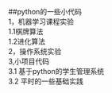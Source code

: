##python的一些小代码<br>
1，机器学习课程实验<br>
1.1棋牌算法<br>
1.2进化算法<br>
2，操作系统实验<br>
3,小项目代码<br>
3.1 基于python的学生管理系统<br>
3.2 平时的一些基础实践<br>
